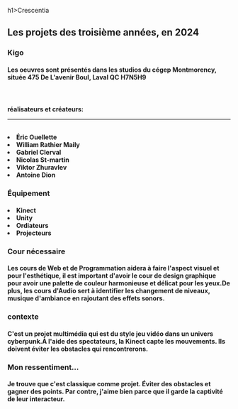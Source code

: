 h1>Crescentia</h1>

<h2>Les projets des troisième années, en 2024</h2>
<h3>Kigo</h3>
<h4>Les oeuvres sont présentés dans les studios du cégep Montmorency, située 475 De L'avenir Boul, Laval QC H7N5H9</h4>
<br>
<h4>
  réalisateurs et créateurs:
  <hr>
  <br>
  <li>Éric Ouellette</li>
  <li>William Rathier Maily</li>
  <li>Gabriel Clerval</li>
  <li>Nicolas St-martin</li>
  <li>Viktor Zhuravlev</li>
  <li>Antoine Dion</li>
</h4>
<h3>Équipement</h3>
<h4>
  <li>Kinect</li>
  <li>Unity</li>
  <li>Ordiateurs</li>
  <li>Projecteurs</li>
</h4>
<h3>Cour nécessaire</h3>
<h4>Les cours de Web et de Programmation aidera à faire l'aspect visuel et pour l'esthétique, il est important d'avoir le cour de design graphique pour avoir une palette de couleur harmonieuse et délicat pour les yeux.De plus, les cours d'Audio sert à identifier les changement de niveaux, musique d'ambiance en rajoutant des effets sonors.</h4>
<h3>contexte</h3>
<h4>C'est un projet multimédia qui est du style jeu vidéo dans un univers cyberpunk.À l'aide des spectateurs, la Kinect capte les mouvements. Ils doivent éviter les obstacles qui rencontrerons.
</h4>
<h3>Mon ressentiment...</h3>
<h4>Je trouve que c'est classique comme projet. Éviter des obstacles et gagner des points. Par contre, j'aime bien parce que il garde la captivité de leur interacteur.</h4>
